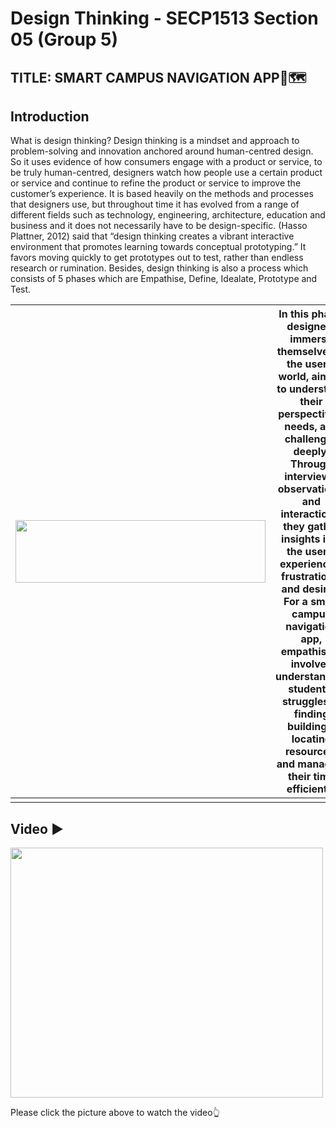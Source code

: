 # Design Thinking - SECP1513 Section 05 (Group 5)

## TITLE: SMART CAMPUS NAVIGATION APP📍🗺️

## Introduction

   What is design thinking? Design thinking is a mindset and approach to problem-solving and innovation anchored around human-centred design. So it uses evidence of how consumers engage with a product or service, to be truly human-centred, designers watch how people use a certain product or service and continue to refine the product or service to improve the customer’s experience. It is based heavily on the methods and processes that designers use, but throughout time it has evolved from a range of different fields such as technology, engineering, architecture, education and business and it does not necessarily have to be design-specific. (Hasso Plattner, 2012) said that “design thinking creates a vibrant interactive environment that promotes learning towards conceptual prototyping.” It favors moving quickly to get prototypes out to test, rather than endless research or rumination. Besides, design thinking is also a process which consists of 5 phases which are Empathise, Define, Idealate, Prototype and Test.

|<img src="https://github.com/WCheng0820/TIS-e-portfolio/assets/153821757/06923781-f6d5-40dd-8d95-88b62bdacd58" width="400" height="100">| In this phase, designers immerse themselves in the users' world, aiming to understand their perspectives, needs, and challenges deeply. Through interviews, observations, and interactions, they gather insights into the users' experiences, frustrations, and desires. For a smart campus navigation app, empathising involves understanding students' struggles in finding buildings, locating resources, and managing their time efficiently |
|---------|--|
|         |  |

## Video ▶️
[<img src="https://img.youtube.com/vi/Q8YgBeQIaGw/hqdefault.jpg" width="500" height="400"
/>](https://www.youtube.com/embed/Q8YgBeQIaGw)

Please click the picture above to watch the video👆
